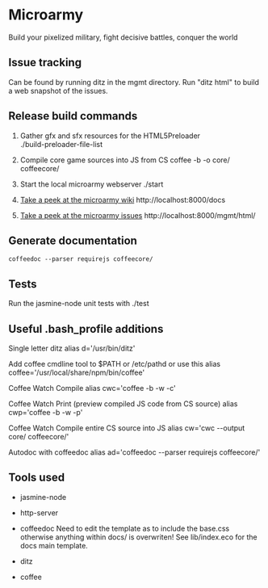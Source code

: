 # Microarmy
Build your pixelized military, fight decisive battles, conquer the world

## Issue tracking
Can be found by running ditz in the mgmt directory.
Run "ditz html" to build a web snapshot of the issues.

## Release build commands
1. Gather gfx and sfx resources for the HTML5Preloader    
    ./build-preloader-file-list
    
2. Compile core game sources into JS from CS
    coffee -b -o core/ coffeecore/
    
3. Start the local microarmy webserver
    ./start

4. [Take a peek at the microarmy wiki](/docs/)
    http://localhost:8000/docs

5. [Take a peek at the microarmy issues](/mgmt/html/)
    http://localhost:8000/mgmt/html/
    
## Generate documentation
    coffeedoc --parser requirejs coffeecore/

## Tests
Run the jasmine-node unit tests with
    ./test

## Useful .bash_profile additions
Single letter ditz
    alias d='/usr/bin/ditz'
    
Add coffee cmdline tool to $PATH or /etc/pathd or use this
    alias coffee='/usr/local/share/npm/bin/coffee'

Coffee Watch Compile
    alias cwc='coffee -b -w -c'

Coffee Watch Print (preview compiled JS code from CS source)
    alias cwp='coffee -b -w -p'

Coffee Watch Compile entire CS source into JS
    alias cw='cwc --output core/ coffeecore/'

Autodoc with coffeedoc
    alias ad='coffeedoc --parser requirejs coffeecore/'

## Tools used
- jasmine-node
- http-server
- coffeedoc
  Need to edit the template as to include the base.css otherwise anything within docs/ is overwriten!
  See lib/index.eco for the docs main template.
  
- ditz
- coffee
